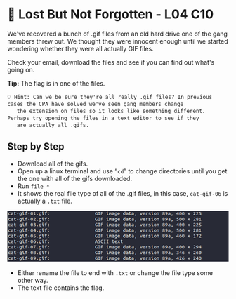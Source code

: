 # 🧭 Lost But Not Forgotten - L04 C10

We've recovered a bunch of .gif files from an old hard drive one of the gang members threw out. We thought they were innocent enough until we started wondering whether they were all actually GIF files.

Check your email, download the files and see if you can find out what's going on.

**Tip:** The flag is in one of the files.

```
💡 Hint: Can we be sure they're all really .gif files? In previous cases the CPA have solved we've seen gang members change
   the extension on files so it looks like something different. Perhaps try opening the files in a text editor to see if they
   are actually all .gifs.
```

## Step by Step

- Download all of the gifs.
- Open up a linux terminal and use “`cd`” to change directories until you get the one with all of the gifs downloaded.
- Run `file *`
- It shows the real file type of all of the .gif files, in this case, `cat-gif-06` is actually a `.txt` file.

![picture of what comes up when file is run](/assets/lostbutnotforgotten1.png)

- Either rename the file to end with `.txt` or change the file type some other way.
- The text file contains the flag.

